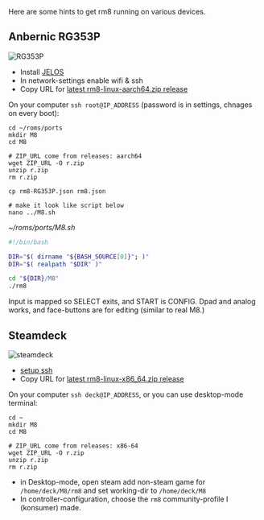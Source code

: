 Here are some hints to get rm8 running on various devices.

## Anbernic RG353P

![RG353P](https://user-images.githubusercontent.com/83857/209609257-1da08aca-d8fa-48cc-98ed-e3e54d89136e.jpeg)

- Install [JELOS](https://github.com/JustEnoughLinuxOS/distribution)
- In network-settings enable wifi & ssh
- Copy URL for [latest rm8-linux-aarch64.zip release](https://github.com/konsumer/rm8/releases)

On your computer `ssh root@IP_ADDRESS` (password is in settings, chnages on every boot):

```
cd ~/roms/ports
mkdir M8
cd M8

# ZIP_URL come from releases: aarch64
wget ZIP_URL -O r.zip
unzip r.zip
rm r.zip

cp rm8-RG353P.json rm8.json

# make it look like script below
nano ../M8.sh
```

*~/roms/ports/M8.sh*
```sh
#!/bin/bash

DIR="$( dirname "${BASH_SOURCE[0]}"; )"
DIR="$( realpath "$DIR" )"

cd "${DIR}/M8"
./rm8
```

Input is mapped so SELECT exits, and START is CONFIG. Dpad and analog works, and face-buttons are for editing (similar to real M8.)


## Steamdeck

![steamdeck](https://user-images.githubusercontent.com/83857/209611069-7cf42ce3-7690-42ba-8d52-d511f68faf95.jpeg)

- [setup ssh](https://shendrick.net/Gaming/2022/05/30/sshonsteamdeck.html)
- Copy URL for [latest rm8-linux-x86_64.zip release](https://github.com/konsumer/rm8/releases)

On your computer `ssh deck@IP_ADDRESS`, or you can use desktop-mode terminal:

```
cd ~
mkdir M8
cd M8

# ZIP_URL come from releases: x86-64
wget ZIP_URL -O r.zip
unzip r.zip
rm r.zip
```

- in Desktop-mode, open steam add non-steam game for `/home/deck/M8/rm8` and set working-dir to `/home/deck/M8`
- In controller-configuration, choose the `rm8` community-profile I (konsumer) made.
